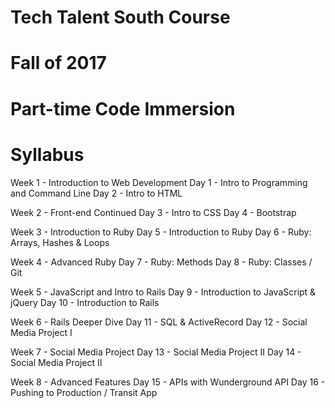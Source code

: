 # Tech Talent South Course
# Fall of 2017
# Part-time Code Immersion

# Syllabus
Week 1 - Introduction to Web Development
Day 1 - Intro to Programming and Command Line
Day 2 - Intro to HTML

Week 2 - Front-end Continued
Day 3 - Intro to CSS
Day 4 - Bootstrap

Week 3 - Introduction to Ruby
Day 5 - Introduction to Ruby
Day 6 - Ruby: Arrays, Hashes & Loops

Week 4 - Advanced Ruby
Day 7 - Ruby: Methods
Day 8 - Ruby: Classes / Git

Week 5 - JavaScript and Intro to Rails
Day 9 - Introduction to JavaScript & jQuery
Day 10 - Introduction to Rails
 
Week 6 - Rails Deeper Dive
Day 11 - SQL & ActiveRecord
Day 12 - Social Media Project I

Week 7 - Social Media Project
Day 13 - Social Media Project II
Day 14 - Social Media Project II

Week 8 - Advanced Features
Day 15 - APIs with Wunderground API
Day 16 - Pushing to Production / Transit App
